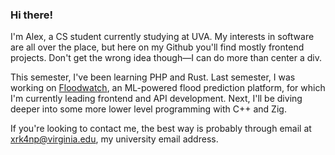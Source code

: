 ### Hi there!

I'm Alex, a CS student currently studying at UVA. My interests in software are all over the place, but here on my Github you'll find mostly frontend projects. Don't get the wrong idea though—I can do more than center a div.

This semester, I've been learning PHP and Rust. Last semester, I was working on [Floodwatch](http://floodwatch.io), an ML-powered flood prediction platform, for which I'm currently leading frontend and API development. Next, I'll be diving deeper into some more lower level programming with C++ and Zig. 

If you're looking to contact me, the best way is probably through email at [xrk4np@virginia.edu](mailto:xrk4np@virginia.edu), my university email address.

<!--
**alexf37/alexf37** is a ✨ _special_ ✨ repository because its `README.md` (this file) appears on your GitHub profile.

Here are some ideas to get you started:

- 🔭 I’m currently working on ...
- 🌱 I’m currently learning ...
- 👯 I’m looking to collaborate on ...
- 🤔 I’m looking for help with ...
- 💬 Ask me about ...
- 📫 How to reach me: ...
- 😄 Pronouns: ...
- ⚡ Fun fact: ...
-->
